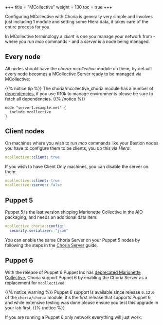 +++
title = "MCollective"
weight = 130
toc = true
+++

Configuring MCollective with Choria is generally very simple and involves just including 1 module and setting some Hiera data, it takes care of the entire process for you.

In MCollective terminology a _client_ is one you manage your network from - where you run _mco_ commands - and a _server_ is a node being managed.

## Every node

All nodes should have the _choria-mcollective_ module on them, by default every node becomes a MCollective Server ready to be managed via MCollective:

{{% notice tip %}}
The choria/mcollective_choria module has a number of [dependencies](https://forge.puppet.com/choria/mcollective_choria/dependencies), if you use R10k to manage environments please be sure to fetch all dependencies.
{{% /notice %}}


```puppet
node "server1.example.net" {
  include mcollective
}
```

## Client nodes

On machines where you wish to run _mco_ commands like your Bastion nodes you have to configure them to be clients, you do this via _Hiera_:

```yaml
mcollective::client: true
```

If you wish to have Client Only machines, you can disable the server on them:

```yaml
mcollective::client: true
mcollective::server: false
```

## Puppet 5

Puppet 5 is the last version shipping Marionette Collective in the AIO packaging, and needs an additional data item:

```yaml
mcollective_choria::config:
  security.serializer: "json"
```

You can enable the same Choria Server on your Puppet 5 nodes by following the steps in the [Choria Server](/docs/configuration/choria_server/) guide.

## Puppet 6

With the release of Puppet 6 Puppet Inc has [deprecated Marionette Collective](https://choria.io/mcollective), Choria support Puppet 6 by enabling the Choria Server as a replacement for `mcollectived`.

{{% notice warning %}}
Puppet 6 support is available since release `0.12.0` of the `choria/choria` module, it's the first release that supports Puppet 6 and while extensive testing was done please ensure you test this upgrade in your lab first.
{{% /notice %}}

If you are running a Puppet 6 only network everything will just work.
